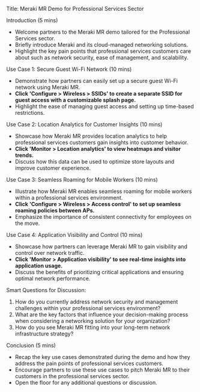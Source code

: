 Title: Meraki MR Demo for Professional Services Sector

Introduction (5 mins)
- Welcome partners to the Meraki MR demo tailored for the Professional Services sector.
- Briefly introduce Meraki and its cloud-managed networking solutions.
- Highlight the key pain points that professional services customers care about such as network security, ease of management, and scalability.

Use Case 1: Secure Guest Wi-Fi Network (10 mins)
- Demonstrate how partners can easily set up a secure guest Wi-Fi network using Meraki MR.
- **Click 'Configure > Wireless > SSIDs' to create a separate SSID for guest access with a customizable splash page.**
- Highlight the ease of managing guest access and setting up time-based restrictions.

Use Case 2: Location Analytics for Customer Insights (10 mins)
- Showcase how Meraki MR provides location analytics to help professional services customers gain insights into customer behavior.
- **Click 'Monitor > Location analytics' to view heatmaps and visitor trends.**
- Discuss how this data can be used to optimize store layouts and improve customer experience.

Use Case 3: Seamless Roaming for Mobile Workers (10 mins)
- Illustrate how Meraki MR enables seamless roaming for mobile workers within a professional services environment.
- **Click 'Configure > Wireless > Access control' to set up seamless roaming policies between APs.**
- Emphasize the importance of consistent connectivity for employees on the move.

Use Case 4: Application Visibility and Control (10 mins)
- Showcase how partners can leverage Meraki MR to gain visibility and control over network traffic.
- **Click 'Monitor > Application visibility' to see real-time insights into application usage.**
- Discuss the benefits of prioritizing critical applications and ensuring optimal network performance.

Smart Questions for Discussion:
1. How do you currently address network security and management challenges within your professional services environment?
2. What are the key factors that influence your decision-making process when considering a networking solution for your organization?
3. How do you see Meraki MR fitting into your long-term network infrastructure strategy?

Conclusion (5 mins)
- Recap the key use cases demonstrated during the demo and how they address the pain points of professional services customers.
- Encourage partners to use these use cases to pitch Meraki MR to their customers in the professional services sector.
- Open the floor for any additional questions or discussion.